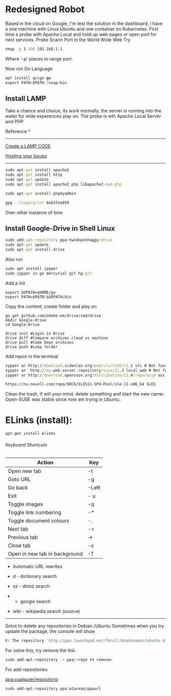 # Redesigned Robot

Based in the cloud on Google, I'm test the solution in the dashboard, i have a one machine with Linux Ubuntu and one container on Kubernetes.
First time a probe with Apache Local and hold up web pages or open port for next services.
Probe Scann Port in the World Wide Web
Try
```cmd
nmap -p 1-100 192.168.1.1
```
Where '-p' places to range port.


Now run Go Language
```go
apt install gccgo-go
export PATH=$PATH:/snap/bin
```
## Install LAMP
Take a chance and choice, its work normally, the server is running into the water for wide experences play on.
The probe is wth Apache Local Server and PHP.

Reference *
___________________________
[Create a LAMP CODE](https://cloud.google.com/community/tutorials/setting-up-lamp#setting-up-dns%3Fhl=es)

[Hosting your Issues](https://cloud.google.com/storage/docs/hosting-static-website)
___________________________

```cmd
sudo apt-get install apache2
sudo apt-get install http
sudo apt-get update
sudo apt-get install apache2 php libapache2-mod-php

sudo apt-get install phpmyadmin
```
```sh
gpg --fingerprint 0x63fee659
```

Over other instance of time

## Install Google-Drive in Shell Linux
```cmd
sudo add-apt-repository ppa:twodopeshaggy/drive
sudo apt-get update
sudo apt-get install drive
```
Also run
```cmd
sudo apt install zypper
sudo zypper in go mercurial git hg-git
```
Add a init
```shell
export GOPATH=$HOME/go
export PATH=$PATH:$GOPATH/bin
```
Copy the content, create folder and play on
```shell
go get github.com/odeke-em/drive/cmd/drive
mkdir Google-Drive
cd Google-Drive

drive init #Login in Drive
drive diff #Compare archives cloud vs machine
drive pull #Come Down archives
drive push #Loop folder
```

Add repos in the terminal
```cmd
zypper ar http://download.videolan.org/pub/vlc/SuSE/11.1 vlc # Not functional
zypper ar  http://my.web.server.repository/suse/11.3 local_web # Not functional  
zypper ar http://download.opensuse.org/distribution/11.4/repo/oss/ oss

https://nu.novell.com/repo/$RCE/SLES11-SP4-Pool/sle-11-x86_64 SLES
```

Clean the trash, if will your mind, delete something and start the new carrer. Open-SUSE was stable since now am trying in Ubuntu. 

# ELinks (install):
```
apt-get install elinks
```
###### Keyboard Shortcuts

| Action | Key |
| --- | --- |
|Open new tab                             | -t|
| Goto URL                                |-g   |
| Go back                                 |-Left | 
|Exit                                     |- u  |
| Toggle images                           |  -q   |
|Toggle link numbering                    |   -*  |
|Toggle document colours                  |   -.  |  
|Next tab                                 |   -<  | 
|Previous tab                             |   ->  |
| Close tab                               |    -c |
|Open in new tab in background            |    -T |


* Automatic URL rewrites

* d - dictionary search
* oz - dmoz search
* - google search
* wiki - wikipedia search
(source)
__________________________________________________________


Solve to delete any repositories in Debian /Ubuntu
Sometimes when you try update the package, the console will show
```sh
E: The repository 'http://ppa.launchpad.net/fkrull/deadsnakes/ubuntu bionic Release' does not have a Release file.
```
For solve this, try remove the link.
```sh
sudo add-apt-repository -r ppa:<repo to remove>
```
For add repositories

<a href="ppa:cualquier/repositorio">ppa:cualquier/repositorio</a>

```sh
sudo add-apt-repository ppa:atareao/ppaurl
```

